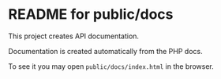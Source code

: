 # README for public/docs

This project creates API documentation.

Documentation is created automatically from the PHP docs.

To see it you may open ```public/docs/index.html``` in the browser. 


